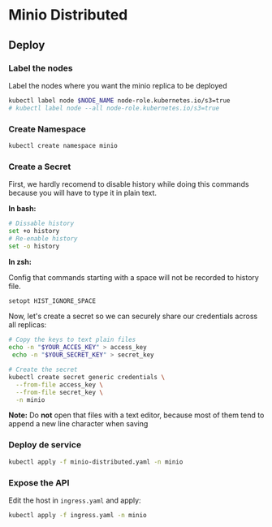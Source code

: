 # Minio Distributed

## Deploy

### Label the nodes

Label the nodes where you want the minio replica to be deployed

```sh
kubectl label node $NODE_NAME node-role.kubernetes.io/s3=true
# kubectl label node --all node-role.kubernetes.io/s3=true
```

### Create Namespace

```sh
kubectl create namespace minio
```

### Create a Secret

First, we hardly recomend to disable history while doing this commands because you will have to type it in plain text.

**In bash:**

```sh
# Dissable history
set +o history
# Re-enable history
set -o history
```

**In zsh:**

Config that commands starting with a space will not be recorded to history file.

```sh
setopt HIST_IGNORE_SPACE
```

Now, let's create a secret so we can securely share our credentials across all replicas:

```sh
# Copy the keys to text plain files
echo -n "$YOUR_ACCES_KEY" > access_key
 echo -n "$YOUR_SECRET_KEY" > secret_key

# Create the secret
kubectl create secret generic credentials \
  --from-file access_key \
  --from-file secret_key \
  -n minio
```

**Note:** Do **not** open that files with a text editor, because most of them tend to append a new line character when saving

### Deploy de service

```sh
kubectl apply -f minio-distributed.yaml -n minio
```

### Expose the API

Edit the host in `ingress.yaml` and apply:

```sh
kubectl apply -f ingress.yaml -n minio
```
